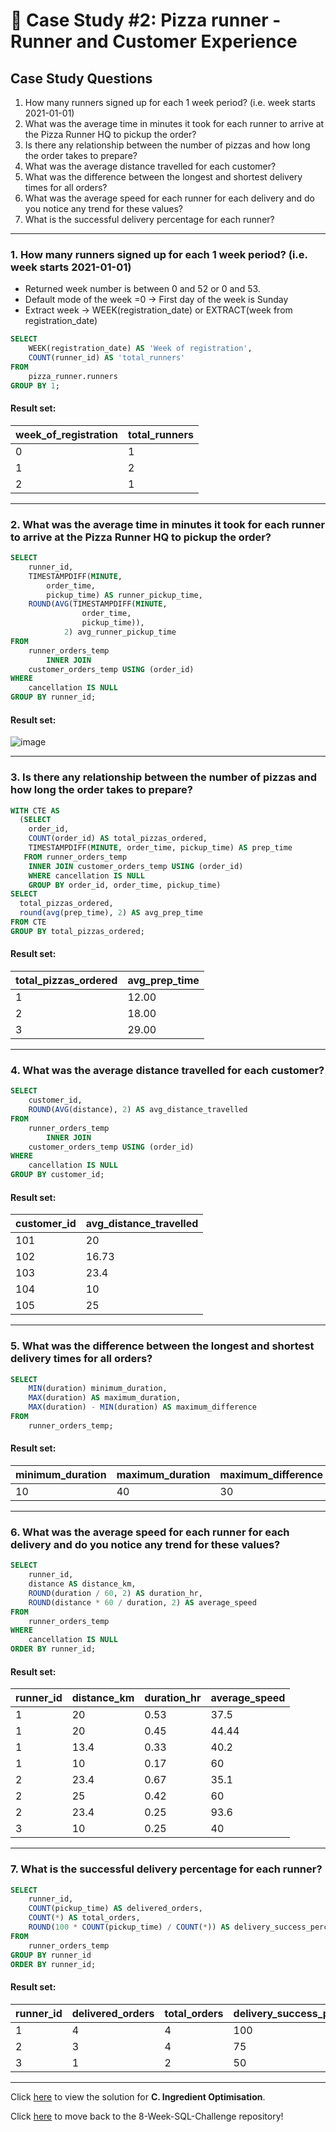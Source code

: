 # :pizza: Case Study #2: Pizza runner - Runner and Customer Experience

## Case Study Questions

1. How many runners signed up for each 1 week period? (i.e. week starts 2021-01-01)
2. What was the average time in minutes it took for each runner to arrive at the Pizza Runner HQ to pickup the order?
3. Is there any relationship between the number of pizzas and how long the order takes to prepare?
4. What was the average distance travelled for each customer?
5. What was the difference between the longest and shortest delivery times for all orders?
6. What was the average speed for each runner for each delivery and do you notice any trend for these values?
7. What is the successful delivery percentage for each runner?

***

###  1. How many runners signed up for each 1 week period? (i.e. week starts 2021-01-01)
- Returned week number is between 0 and 52 or 0 and 53.
- Default mode of the week =0 -> First day of the week is Sunday
- Extract week -> WEEK(registration_date) or EXTRACT(week from registration_date)

```sql
SELECT 
    WEEK(registration_date) AS 'Week of registration',
    COUNT(runner_id) AS 'total_runners'
FROM
    pizza_runner.runners
GROUP BY 1;
``` 
	
#### Result set:
| week_of_registration | total_runners |
|----------------------|---------------|
| 0                    | 1             |
| 1                    | 2             |
| 2                    | 1             |

***

###  2. What was the average time in minutes it took for each runner to arrive at the Pizza Runner HQ to pickup the order?

```sql
SELECT 
    runner_id,
    TIMESTAMPDIFF(MINUTE,
        order_time,
        pickup_time) AS runner_pickup_time,
    ROUND(AVG(TIMESTAMPDIFF(MINUTE,
                order_time,
                pickup_time)),
            2) avg_runner_pickup_time
FROM
    runner_orders_temp
        INNER JOIN
    customer_orders_temp USING (order_id)
WHERE
    cancellation IS NULL
GROUP BY runner_id;
``` 
	
#### Result set:
![image](https://user-images.githubusercontent.com/77529445/164702992-fbc50aa6-7e66-45c7-8e77-7e906a77e004.png)

***

###  3. Is there any relationship between the number of pizzas and how long the order takes to prepare?

```sql
WITH CTE AS
  (SELECT 
    order_id,
    COUNT(order_id) AS total_pizzas_ordered,
    TIMESTAMPDIFF(MINUTE, order_time, pickup_time) AS prep_time
   FROM runner_orders_temp
	INNER JOIN customer_orders_temp USING (order_id)
    WHERE cancellation IS NULL
    GROUP BY order_id, order_time, pickup_time)
SELECT 
  total_pizzas_ordered,
  round(avg(prep_time), 2) AS avg_prep_time
FROM CTE
GROUP BY total_pizzas_ordered;
``` 
	
#### Result set:
| total_pizzas_ordered | avg_prep_time |
|----------------------|---------------|
| 1                    | 12.00         |
| 2                    | 18.00         |
| 3                    | 29.00         |

***

###  4. What was the average distance travelled for each customer?

```sql
SELECT 
    customer_id,
    ROUND(AVG(distance), 2) AS avg_distance_travelled
FROM
    runner_orders_temp
        INNER JOIN
    customer_orders_temp USING (order_id)
WHERE
    cancellation IS NULL
GROUP BY customer_id;
``` 
	
#### Result set:
| customer_id | avg_distance_travelled |
|-------------|------------------------|
| 101         | 20                     |
| 102         | 16.73                  |
| 103         | 23.4                   |
| 104         | 10                     |
| 105         | 25                     |

***

###  5. What was the difference between the longest and shortest delivery times for all orders?

```sql
SELECT 
    MIN(duration) minimum_duration,
    MAX(duration) AS maximum_duration,
    MAX(duration) - MIN(duration) AS maximum_difference
FROM
    runner_orders_temp;
``` 
	
#### Result set:
| minimum_duration | maximum_duration | maximum_difference |
|------------------|------------------|--------------------|
| 10               | 40               | 30                 |

***

###  6. What was the average speed for each runner for each delivery and do you notice any trend for these values?

```sql
SELECT 
    runner_id,
    distance AS distance_km,
    ROUND(duration / 60, 2) AS duration_hr,
    ROUND(distance * 60 / duration, 2) AS average_speed
FROM
    runner_orders_temp
WHERE
    cancellation IS NULL
ORDER BY runner_id;
``` 
	
#### Result set:
| runner_id | distance_km | duration_hr | average_speed |
|-----------|-------------|-------------|---------------|
| 1         | 20          | 0.53        | 37.5          |
| 1         | 20          | 0.45        | 44.44         |
| 1         | 13.4        | 0.33        | 40.2          |
| 1         | 10          | 0.17        | 60            |
| 2         | 23.4        | 0.67        | 35.1          |
| 2         | 25          | 0.42        | 60            |
| 2         | 23.4        | 0.25        | 93.6          |
| 3         | 10          | 0.25        | 40            |

***

###  7. What is the successful delivery percentage for each runner?

```sql
SELECT 
    runner_id,
    COUNT(pickup_time) AS delivered_orders,
    COUNT(*) AS total_orders,
    ROUND(100 * COUNT(pickup_time) / COUNT(*)) AS delivery_success_percentage
FROM
    runner_orders_temp
GROUP BY runner_id
ORDER BY runner_id;
``` 
	
#### Result set:
| runner_id | delivered_orders | total_orders | delivery_success_percentage |
|-----------|------------------|--------------|-----------------------------|
| 1         | 4                | 4            | 100                         |
| 2         | 3                | 4            | 75                          |
| 3         | 1                | 2            | 50                          |

***

Click [here](https://github.com/Akama-EO/sql-portfolio-projects/blob/main/Case%20Study%20%232%20-%20Pizza%20Runner/C.%20Ingredient%20Optimisation.md) to view the solution for **C. Ingredient Optimisation**.

Click [here](https://github.com/Akama-EO/sql-portfolio-projects) to move back to the 8-Week-SQL-Challenge repository!


